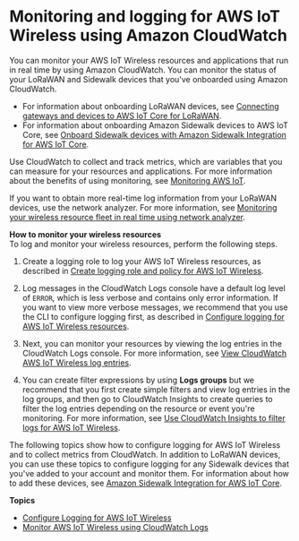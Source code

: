 # Monitoring and logging for AWS IoT Wireless using Amazon CloudWatch<a name="connect-iot-lorawan-logging-monitoring"></a>

You can monitor your AWS IoT Wireless resources and applications that run in real time by using Amazon CloudWatch\. You can monitor the status of your LoRaWAN and Sidewalk devices that you've onboarded using Amazon CloudWatch\.
+ For information about onboarding LoRaWAN devices, see [Connecting gateways and devices to AWS IoT Core for LoRaWAN](connect-iot-lorawan-getting-started.md)\. 
+ For information about onboarding Amazon Sidewalk devices to AWS IoT Core, see [Onboard Sidewalk devices with Amazon Sidewalk Integration for AWS IoT Core](iot-sidewalk-getting-started.md)\.

Use CloudWatch to collect and track metrics, which are variables that you can measure for your resources and applications\. For more information about the benefits of using monitoring, see [Monitoring AWS IoT](monitoring_overview.md)\.

If you want to obtain more real\-time log information from your LoRaWAN devices, use the network analyzer\. For more information, see [Monitoring your wireless resource fleet in real time using network analyzer](connect-iot-lorawan-network-analyzer-overview.md)\.

**How to monitor your wireless resources**  
To log and monitor your wireless resources, perform the following steps\.

1. Create a logging role to log your AWS IoT Wireless resources, as described in [Create logging role and policy for AWS IoT Wireless](connect-iot-lorawan-create-logging-role-policy.md)\.

1. Log messages in the CloudWatch Logs console have a default log level of `ERROR`, which is less verbose and contains only error information\. If you want to view more verbose messages, we recommend that you use the CLI to configure logging first, as described in [Configure logging for AWS IoT Wireless resources](connect-iot-lorawan-configure-resource-logging.md)\.

1. Next, you can monitor your resources by viewing the log entries in the CloudWatch Logs console\. For more information, see [View CloudWatch AWS IoT Wireless log entries](connect-iot-lorawan-cwl-format.md)\.

1. You can create filter expressions by using **Logs groups** but we recommend that you first create simple filters and view log entries in the log groups, and then go to CloudWatch Insights to create queries to filter the log entries depending on the resource or event you're monitoring\. For more information, see [Use CloudWatch Insights to filter logs for AWS IoT Wireless](connect-iot-lorawan-cwl-insights.md)\.

The following topics show how to configure logging for AWS IoT Wireless and to collect metrics from CloudWatch\. In addition to LoRaWAN devices, you can use these topics to configure logging for any Sidewalk devices that you've added to your account and monitor them\. For information about how to add these devices, see [Amazon Sidewalk Integration for AWS IoT Core](iot-sidewalk.md)\.

**Topics**
+ [Configure Logging for AWS IoT Wireless](connect-iot-lorawan-configure-logging.md)
+ [Monitor AWS IoT Wireless using CloudWatch Logs](connect-iot-lorawan-cloud-watch-logs.md)